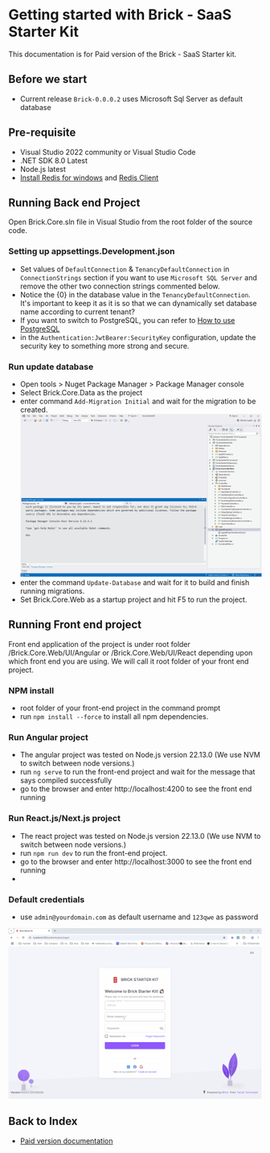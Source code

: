 # Getting started with Brick - SaaS Starter Kit 
This documentation is for Paid version of the Brick - SaaS Starter kit.

## Before we start
- Current release `Brick-0.0.0.2` uses Microsoft Sql Server as default database

## Pre-requisite
- Visual Studio 2022 community or Visual Studio Code
- .NET SDK 8.0 Latest
- Node.js latest
- [Install Redis for windows](https://www.w3schools.io/nosql/redis-install-windows/) and [Redis Client](https://goanother.com/)

## Running Back end Project
Open Brick.Core.sln file in Visual Studio from the root folder of the source code.

### Setting up appsettings.Development.json
- Set values of `DefaultConnection` & `TenancyDefaultConnection` in `ConnectionStrings` section if you want to use `Microsoft SQL Server` and remove the other two connection strings commented below.
- Notice the {0} in the database value in the `TenancyDefaultConnection`. It's important to keep it as it is so that we can dynamically set database name according to current tenant? 
- If you want to switch to PostgreSQL, you can refer to [How to use PostgreSQL](./PostgreSQL.md)
- in the `Authentication:JwtBearer:SecurityKey` configuration, update the security key to something more strong and secure.

### Run update database
- Open tools > Nuget Package Manager > Package Manager console
- Select Brick.Core.Data as the project
- enter command `Add-Migration Initial` and wait for the migration to be created.
![Add-Migration](/images/12-Add-Migration.gif "Add-Migration")
- enter the command `Update-Database` and wait for it to build and finish running migrations.
- Set Brick.Core.Web as a startup project and hit F5 to run the project.

## Running Front end project
Front end application of the project is under root folder /Brick.Core.Web/UI/Angular or /Brick.Core.Web/UI/React depending upon which front end you are using. We will call it root folder of your front end project. 

### NPM install 
- root folder of your front-end project in the command prompt 
- run `npm install --force` to install all npm dependencies.

### Run Angular project 
- The angular project was tested on Node.js version 22.13.0 (We use NVM to switch between node versions.)
- run `ng serve` to run the front-end project and wait for the message that says compiled successfully
- go to the browser and enter http://localhost:4200 to see the front end running 

### Run React.js/Next.js project 
- The react project was tested on Node.js version 22.13.0 (We use NVM to switch between node versions.)
- run `npm run dev` to run the front-end project.
- go to the browser and enter http://localhost:3000 to see the front end running 
- 
### Default credentials
- use `admin@yourdomain.com` as default username and `123qwe` as password

![Login](/images/1-login.gif "Login")


## Back to Index
- [Paid version documentation](./brick.md)